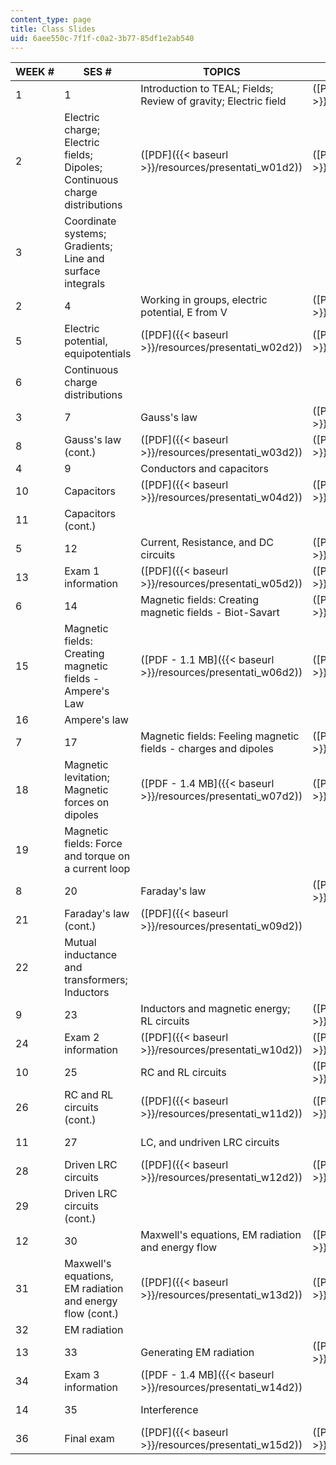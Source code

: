```yaml
---
content_type: page
title: Class Slides
uid: 6aee550c-7f1f-c0a2-3b77-85df1e2ab540
---
```


| WEEK # | SES # | TOPICS | CLASS SLIDES | CONCEPT QUESTIONS |
| --- | --- | --- | --- | --- |
| 1 | 1 | Introduction to TEAL; Fields; Review of gravity; Electric field | ([PDF]({{< baseurl >}}/resources/presentati_w01d1)) | ([PDF]({{< baseurl >}}/resources/prs_w01d1_qonly)) |
| 2 | Electric charge; Electric fields; Dipoles; Continuous charge distributions | ([PDF]({{< baseurl >}}/resources/presentati_w01d2)) | ([PDF]({{< baseurl >}}/resources/prs_w01d2_qonly)) |
| 3 | Coordinate systems; Gradients; Line and surface integrals | &nbsp; |
| 2 | 4 | Working in groups, electric potential, E from V | ([PDF]({{< baseurl >}}/resources/presentati_w02d1)) | ([PDF]({{< baseurl >}}/resources/prs_w02d1_qonly)) |
| 5 | Electric potential, equipotentials | ([PDF]({{< baseurl >}}/resources/presentati_w02d2)) | ([PDF]({{< baseurl >}}/resources/prs_w02d2_qonly)) |
| 6 | Continuous charge distributions | &nbsp; |
| 3 | 7 | Gauss's law | ([PDF]({{< baseurl >}}/resources/presentati_w03d1)) | ([PDF]({{< baseurl >}}/resources/prs_w03d1_qonly)) |
| 8 | Gauss's law (cont.) | ([PDF]({{< baseurl >}}/resources/presentati_w03d2)) | ([PDF]({{< baseurl >}}/resources/prs_w03d2_qonly)) |
| 4 | 9 | Conductors and capacitors | &nbsp; |
| 10 | Capacitors | ([PDF]({{< baseurl >}}/resources/presentati_w04d2)) | ([PDF]({{< baseurl >}}/resources/prs_w04d2_qonly)) |
| 11 | Capacitors (cont.) | &nbsp; |
| 5 | 12 | Current, Resistance, and DC circuits | ([PDF]({{< baseurl >}}/resources/presentati_w05d1)) | ([PDF]({{< baseurl >}}/resources/prs_w05d1_qonly)) |
| 13 | Exam 1 information | ([PDF]({{< baseurl >}}/resources/presentati_w05d2)) | ([PDF]({{< baseurl >}}/resources/prs_w05d2_qonly)) |
| 6 | 14 | Magnetic fields: Creating magnetic fields - Biot-Savart | ([PDF]({{< baseurl >}}/resources/presentati_w06d1)) | ([PDF]({{< baseurl >}}/resources/prs_w06d1_qonly)) |
| 15 | Magnetic fields: Creating magnetic fields - Ampere's Law | ([PDF - 1.1 MB]({{< baseurl >}}/resources/presentati_w06d2)) | ([PDF]({{< baseurl >}}/resources/prs_w06d2_qonly)) |
| 16 | Ampere's law | &nbsp; |
| 7 | 17 | Magnetic fields: Feeling magnetic fields - charges and dipoles | ([PDF]({{< baseurl >}}/resources/presentati_w07d1)) | ([PDF]({{< baseurl >}}/resources/prs_w07d1_qonly)) |
| 18 | Magnetic levitation; Magnetic forces on dipoles | ([PDF - 1.4 MB]({{< baseurl >}}/resources/presentati_w07d2)) | ([PDF]({{< baseurl >}}/resources/prs_w07d2_qonly)) |
| 19 | Magnetic fields: Force and torque on a current loop | &nbsp; |
| 8 | 20 | Faraday's law | ([PDF]({{< baseurl >}}/resources/presentati_w09d1)) | &nbsp; |
| 21 | Faraday's law (cont.) | ([PDF]({{< baseurl >}}/resources/presentati_w09d2)) | &nbsp; |
| 22 | Mutual inductance and transformers; Inductors | &nbsp; |
| 9 | 23 | Inductors and magnetic energy; RL circuits | ([PDF]({{< baseurl >}}/resources/presentati_w10d1)) | ([PDF]({{< baseurl >}}/resources/prs_w09d1_qonly)) |
| 24 | Exam 2 information | ([PDF]({{< baseurl >}}/resources/presentati_w10d2)) | ([PDF]({{< baseurl >}}/resources/prs_w09d2_qonly)) |
| 10 | 25 | RC and RL circuits | ([PDF]({{< baseurl >}}/resources/presentati_w11d1)) | ([PDF]({{< baseurl >}}/resources/prs_w10d1_qonly)) |
| 26 | RC and RL circuits (cont.) | ([PDF]({{< baseurl >}}/resources/presentati_w11d2)) | ([PDF]({{< baseurl >}}/resources/prs_w10d2_qonly)) |
| 11 | 27 | LC, and undriven LRC circuits | &nbsp; | ([PDF]({{< baseurl >}}/resources/prs_w11d1_qonly)) |
| 28 | Driven LRC circuits | ([PDF]({{< baseurl >}}/resources/presentati_w12d2)) | ([PDF]({{< baseurl >}}/resources/prs_w11d2_qonly)) |
| 29 | Driven LRC circuits (cont.) | &nbsp; |
| 12 | 30 | Maxwell's equations, EM radiation and energy flow | ([PDF]({{< baseurl >}}/resources/presentati_w13d1)) | &nbsp; |
| 31 | Maxwell's equations, EM radiation and energy flow (cont.) | ([PDF]({{< baseurl >}}/resources/presentati_w13d2)) | ([PDF]({{< baseurl >}}/resources/prs_w12d2_qonly)) |
| 32 | EM radiation | &nbsp; |
| 13 | 33 | Generating EM radiation | ([PDF - 2.9 MB]({{< baseurl >}}/resources/presentati_w14d1)) | ([PDF]({{< baseurl >}}/resources/prs_w13d1_qonly)) |
| 34 | Exam 3 information | ([PDF - 1.4 MB]({{< baseurl >}}/resources/presentati_w14d2)) | &nbsp; |
| 14 | 35 | Interference | &nbsp; | ([PDF]({{< baseurl >}}/resources/prs_w14d1_qonly)) |
| 36 | Final exam | ([PDF]({{< baseurl >}}/resources/presentati_w15d2)) | ([PDF]({{< baseurl >}}/resources/prs_w14d2_qonly))